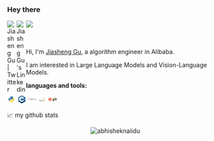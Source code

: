 ### Hey there 
<a href="https://twitter.com/jiashenggu">
  <img align="left" alt="Jiasheng Gu | Twitter" width="22px" src="https://cdn2.iconfinder.com/data/icons/social-media-2285/512/1_Twitter_colored_svg-256.png" />
</a>
<a href="https://www.linkedin.com/in/jiasheng-gu/">
  <img align="left" alt="Jiasheng Gu's Linkedin" width="22px" src="https://cdn2.iconfinder.com/data/icons/social-media-2285/512/1_Linkedin_unofficial_colored_svg-256.png" />
</a>

![](https://visitor-badge.glitch.me/badge?page_id=jiashenggu.jiashenggu)

<br />

Hi, I'm [Jiasheng Gu](https://jiashenggu.github.io/), a algorithm engineer in Alibaba. 

I am interested in Large Language Models and Vision-Language Models.


**languages and tools:**  

<code><img height="20" src="https://raw.githubusercontent.com/github/explore/80688e429a7d4ef2fca1e82350fe8e3517d3494d/topics/python/python.png"></code>
<code><img height="20" src="https://raw.githubusercontent.com/github/explore/80688e429a7d4ef2fca1e82350fe8e3517d3494d/topics/cpp/cpp.png"></code>
<code><img height="20" src="https://raw.githubusercontent.com/github/explore/main/topics/pytorch/pytorch.png"></code>
<code><img height="20" src="https://raw.githubusercontent.com/github/explore/80688e429a7d4ef2fca1e82350fe8e3517d3494d/topics/mysql/mysql.png"></code>
<code><img height="20" src="https://raw.githubusercontent.com/github/explore/80688e429a7d4ef2fca1e82350fe8e3517d3494d/topics/git/git.png"></code>

📈 my github stats

<p align="center"> <img src="https://github-readme-stats.vercel.app/api?username=jiashenggu&show_icons=true&theme=gotham" alt="abhisheknaiidu" />




